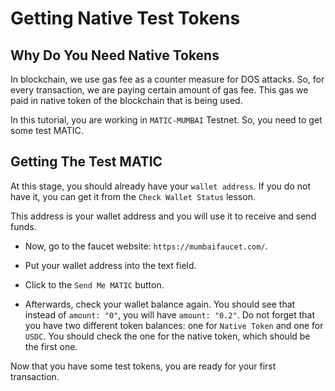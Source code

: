 # Getting Native Test Tokens

## Why Do You Need Native Tokens

In blockchain, we use gas fee as a counter measure for DOS attacks. So, for every transaction, we are paying certain amount of gas fee. This gas we paid in native token of the blockchain that is being used.

In this tutorial, you are working in `MATIC-MUMBAI` Testnet. So, you need to get some test MATIC.

## Getting The Test MATIC

At this stage, you should already have your `wallet address`. If you do not have it, you can get it from the `Check Wallet Status` lesson.

This address is your wallet address and you will use it to receive and send funds.

- Now, go to the faucet website: `https://mumbaifaucet.com/`.

- Put your wallet address into the text field.

- Click to the `Send Me MATIC` button.

- Afterwards, check your wallet balance again. You should see that instead of `amount: "0"`, you will have `amount: "0.2"`. Do not forget that you have two different token balances: one for `Native Token` and one for `USDC`. You should check the one for the native token, which should be the first one.

Now that you have some test tokens, you are ready for your first transaction.

